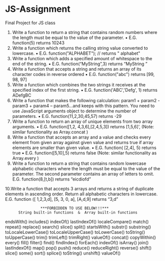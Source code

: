 # JS-Assignment
Final Project for JS class


1. Write a function to return a string that contains random numbers where the
length must be equal to the value of the parameter.
▪ E.G. function(5) returns 10243
2. Write a function which returns the calling string value converted to
lowercase.
▪ E.G. function("ALPHABET"); // returns " alphabet"
3. Write a function which adds a specified amount of whitespace to the end
of the string.
▪ E.G. function(“MyString”,3) returns “MyString ”
4. Write a function that accepts a string and returns an array of its character
codes in reverse ordered
▪ E.G. function("abc") returns [99, 98, 97]
5. Write a function which combines the two strings it receives at the specified
index of the first string.
▪ E.G. function('ABC','Defg', 1) returns ADefgBC
6. Write a function that makes the following calculation:
param1 + param2 - param3 + param4 – param5…and keeps with this
pattern. You need to use JavaScript arguments object to determine the
number of parameters.
▪ E.G. function(11,2,30,45,57) returns -29
7. Write a function to return an array of unique elements from two array
arguments.
▪ E.G. function([1,2, 4,3,6],[2,4,5,3]) returns [1,5,6]’,
(Note: similar functionality as Array.concat )
8. Write a function that accepts an array and a value and checks every
element from given array against given value and returns true if array
elements are smaller than given value.
▪ E.G. function( [2,4], 5) returns true
▪ E.G. function([5,10],5) returns false
(Note: similar functionality as Array.every )
9. Write a function to return a string that contains random lowercase
alphabetic characters where the length must be equal to the value of the
parameter. The second parameter contains an array of letters to omit.
E.G. function(8,[t,b]) returns “eicdiofd” 

  10.Write a function that accepts 3 arrays and returns a string of duplicate
elements in ascending order. Return all alphabetic characters in
lowercase.
E.G. function ([ 1,2,3,d], [5, 3, 0, a], [A,d,9] returns “3,d”




                    ***FORBIDDEN TO USE BELOW!!!***
          String built-in functions  &  Array built-in functions
endsWith()
includes()
indexOf()
lastIndexOf()
localeCompare()
match()
repeat()
replace()
search()
slice()
split()
startsWith()
substr()
substring()
toLocaleLowerCase()
toLocaleUpperCase()
toLowerCase()
toString()
toUpperCase()
trim()
trimLeft()
trimRight()
valueOf()
concat()
copyWithin()
every()
fill()
filter()
find()
findIndex()
forEach()
indexOf()
isArray()
join()
lastIndexOf()
map()
pop()
push()
reduce()
reduceRight()
reverse()
shift()
slice()
some()
sort()
splice()
toString()
unshift()
valueOf()

